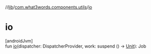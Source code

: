 //[lib](../../index.md)/[com.what3words.components.utils](index.md)/[io](io.md)

# io

[androidJvm]\
fun [io](io.md)(dispatcher: DispatcherProvider, work: suspend () -> [Unit](https://kotlinlang.org/api/latest/jvm/stdlib/kotlin/-unit/index.html)): Job
